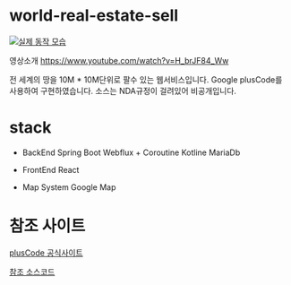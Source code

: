 # world-real-estate-sell


[![실제 동작 모습](http://img.youtube.com/vi/H_brJF84_Ww/0.jpg)](https://www.youtube.com/watch?v=H_brJF84_Ww)

영상소개 https://www.youtube.com/watch?v=H_brJF84_Ww

전 세계의 땅을 10M * 10M단위로 팔수 있는 웹서비스입니다.
Google plusCode를 사용하여 구현하였습니다.
소스는 NDA규정이 걸려있어 비공개입니다. 


# stack

 - BackEnd
Spring Boot Webflux + Coroutine 
Kotline
MariaDb

- FrontEnd
React

- Map System
Google Map

# 참조 사이트

 <a href="https://maps.google.com/pluscodes/">plusCode 공식사이트 </a>
 <p>
 <a href="https://grid.plus.codes/">참조 소스코드</a>


 

